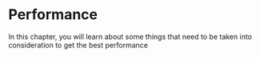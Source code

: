 # Performance

In this chapter, you will learn about some things that need to be taken into consideration to get the best performance